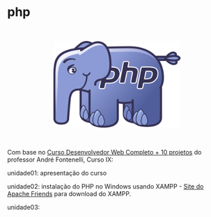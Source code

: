 # php
<br>

<p align="center">
<img src="img/Webysther_20160423_-_Elephpant.svg" height="200">
</p>

<br>

Com base no [Curso Desenvolvedor Web Completo + 10 projetos](https://www.udemy.com/course/curso-desenvolvedor-web-completo/learn/lecture/7980550?start=0#overview) do professor André Fontenelli, Curso IX:

unidade01: apresentação do curso

unidade02: instalação do PHP no Windows usando XAMPP - [Site do Apache Friends](https://www.apachefriends.org/pt_br/index.html) para download do XAMPP.

unidade03: 